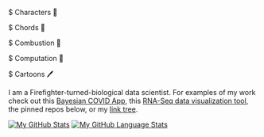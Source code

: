 $ Characters 🐉

$ Chords 🎸

$ Combustion 🚒 

$ Computation 🧬

$ Cartoons 🖊

I am a Firefighter-turned-biological data scientist. For examples of my work check out this [Bayesian COVID App](https://covid.omics.kitchen/), this [RNA-Seq data visualization tool](https://github.com/omics-kitchen/ContrApption), the pinned repos below, or my [link tree](https://linktr.ee/thadryanjs).

[![My GitHub Stats](https://github-readme-stats.vercel.app/api/?username=thadryanjs&count_private=true&theme=tokyonight&showicons=true)]()
[![My GitHub Language Stats](https://github-readme-stats.vercel.app/api/top-langs/?username=thadryanjs&langs_count=5&theme=tokyonight)]()

